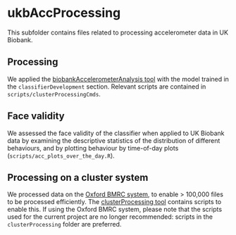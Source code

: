 # ukbAccProcessing 

This subfolder contains files related to processing accelerometer data in UK Biobank.

## Processing 
We applied the [biobankAccelerometerAnalysis tool](https://github.com/activityMonitoring/biobankAccelerometerAnalysis) with the model trained in the `classifierDevelopment` section. Relevant scripts are contained in `scripts/clusterProcessingCmds`.  

## Face validity
We assessed the face validity of the classifier when applied to UK Biobank data by examining the descriptive statistics of the distribution of different behaviours, and by plotting behaviour by time-of-day plots (`scripts/acc_plots_over_the_day.R`).

## Processing on a cluster system
We processed data on the [Oxford BMRC system](https://www.medsci.ox.ac.uk/divisional-services/support-services-1/bmrc), to enable > 100,000 files to be processed efficiently. The [clusterProcessing tool](https://github.com/activityMonitoring/clusterProcessing) contains scripts to enable this. If using the Oxford BMRC system, please note that the scripts used for the current project are no longer recommended: scripts in the `clusterProcessing` folder are preferred.

